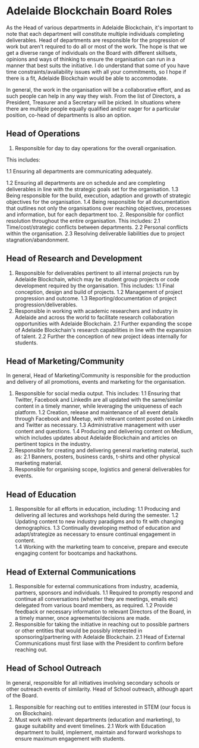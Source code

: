 # Adelaide Blockchain Board Roles

As the Head of various departments in Adelaide Blockchain, it's important to note that each department will constitute multiple individuals completing deliverables. Head of departments are responsible for the progression of work but aren't required to do all or most of the work. The hope is that we get a diverse range of individuals on the Board with different skillsets, opinions and ways of thinking to ensure the organisation can run in a manner that best suits the initiative. I do understand that some of you have time constraints/availability issues with all your commitments, so I hope if there is a fit, Adelaide Blockchain would be able to accommodate. 

In general, the work in the organisation will be a collaborative effort, and as such people can help in any way they wish. From the list of Directors, a President, Treasurer and a Secretary will be picked. 
In situations where there are multiple people equally qualified and/or eager for a particular position, co-head of departments is also an option. 

## Head of Operations
1. Responsible for day to day operations for the overall organisation. 

This includes:

 1.1 Ensuring all departments are communicating adequately. 
 
 1.2 Ensuring all departments are on schedule and are completing deliverables in line with the strategic goals set for the organisation. 
	1.3 Being responsible for the build, execution, adaption and growth of strategic objectives for the organisation. 
	1.4 Being responsible for all documentation that outlines not only the organisations over reaching objectives, processes and information, but for each department too. 
2. Responsible for conflict resolution throughout the entire organisation.
	This includes:
	2.1 Time/cost/strategic conflicts between departments. 
	2.2 Personal conflicts within the organisation. 
	2.3 Resolving deliverable liabilities due to project stagnation/abandonment. 
	
## Head of Research and Development 
1. Responsible for deliverables pertinent to all internal projects run by Adelaide Blockchain, which may be student group projects or code development required by the organisation.
	This includes:
	1.1 Final conception, design and build of projects. 
	1.2 Management of project progression and outcome. 
	1.3 Reporting/documentation of project progression/deliverables. 
2. Responsible in working with academic researchers and industry in Adelaide and across the world to facilitate research collaboration opportunities with Adelaide Blockchain. 
	2.1 Further expanding the scope of Adelaide Blockchain's research capabilities in line with the expansion of talent. 
	2.2 Further the conception of new project ideas internally for students. 
	
## Head of Marketing/Community 
In general, Head of Marketing/Community is responsible for the production and delivery of all promotions, events and marketing for the organisation. 
1. Responsible for social media output.
	This includes:
	1.1 Ensuring that Twitter, Facebook and LinkedIn are all updated with the same/similar content in a timely manner, while leveraging the uniqueness of each platform. 
	1.2 Creation, release and maintenance of all event details through Facebook and Meetup, with relevant content posted on LinkedIn and Twitter as necessary. 
	1.3 Administrative management with user content and questions. 
	1.4 Producing and delivering content on Medium, which includes updates about Adelaide Blockchain and articles on pertinent topics in the industry. 
2. Responsible for creating and delivering general marketing material, such as:
	2.1 Banners, posters, business cards, t-shirts and other physical marketing material.
3. Responsible for organising scope, logistics and general deliverables for events.

## Head of Education
1. Responsible for all efforts in education, including:
	1.1 Producing and delivering all lectures and workshops held during the semester. 
	1.2 Updating content to new industry paradigms and to fit with changing demographics. 
1.3 Continually developing method of education and adapt/strategize as necessary to ensure continual engagement in content.  
	1.4 Working with the marketing team to conceive, prepare and execute engaging content for bootcamps and hackathons.  
	
## Head of External Communications
1. Responsible for external communications from industry, academia, partners, sponsors and individuals. 
	1.1 Required to promptly respond and continue all conversations (whether they are meetings, emails etc) delegated from various board members, as required.
	1.2 Provide feedback or necessary information to relevant Directors of the Board, in a timely manner, once agreements/decisions are made.
2. Responsible for taking the initiative in reaching out to possible partners or other entities that would be possibly interested in sponsoring/partnering with Adelaide Blockchain. 
	2.1 Head of External Communications must first liase with the President to confirm before reaching out. 

## Head of School Outreach
In general, responsible for all initiatives involving secondary schools or other outreach events of similarity. Head of School outreach, although apart of the Board. 
1. Responsible for reaching out to entities interested in STEM (our focus is on Blockchain).
2. Must work with relevant departments (education and marketing), to gauge suitability and event timelines.
	2.1 Work with Education department to build, implement, maintain and forward workshops to ensure maximum engagement with students. 



	
